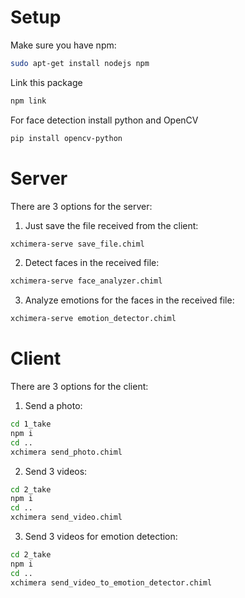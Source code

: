 # Setup

Make sure you have npm:

```bash
sudo apt-get install nodejs npm
```

Link this package

```bash
npm link
```

For face detection install python and OpenCV

```bash
pip install opencv-python
```

# Server

There are 3 options for the server:

1. Just save the file received from the client:

```bash
xchimera-serve save_file.chiml
```

2. Detect faces in the received file:

```bash
xchimera-serve face_analyzer.chiml
```

3. Analyze emotions for the faces in the received file:

```bash
xchimera-serve emotion_detector.chiml
```

# Client

There are 3 options for the client:

1. Send a photo:

```bash
cd 1_take
npm i
cd ..
xchimera send_photo.chiml
```

2. Send 3 videos:

```bash
cd 2_take
npm i
cd ..
xchimera send_video.chiml
```

3. Send 3 videos for emotion detection:

```bash
cd 2_take
npm i
cd ..
xchimera send_video_to_emotion_detector.chiml
```
